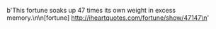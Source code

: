 b'This fortune soaks up 47 times its own weight in excess memory.\n\n[fortune] http://iheartquotes.com/fortune/show/47147\n'